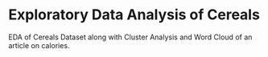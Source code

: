 # Exploratory Data Analysis of Cereals
EDA of Cereals Dataset along with Cluster Analysis and Word Cloud of an article on calories.
